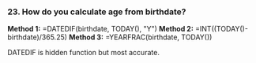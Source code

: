 ### 23. **How do you calculate age from birthdate?**

**Method 1:** =DATEDIF(birthdate, TODAY(), "Y")
**Method 2:** =INT((TODAY()-birthdate)/365.25)
**Method 3:** =YEARFRAC(birthdate, TODAY())

DATEDIF is hidden function but most accurate.
